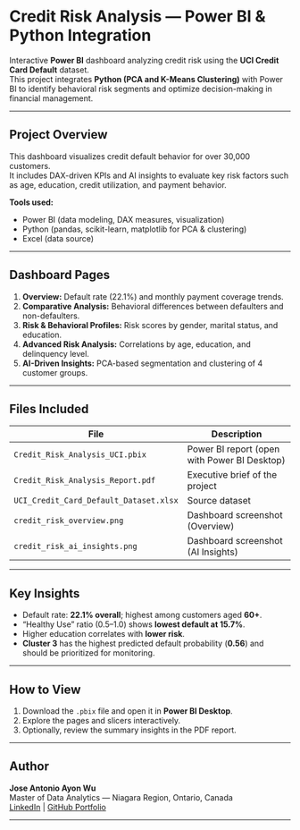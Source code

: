 # Credit Risk Analysis — Power BI & Python Integration

Interactive **Power BI** dashboard analyzing credit risk using the **UCI Credit Card Default** dataset.  
This project integrates **Python (PCA and K-Means Clustering)** with Power BI to identify behavioral risk segments and optimize decision-making in financial management.

---

## Project Overview
This dashboard visualizes credit default behavior for over 30,000 customers.  
It includes DAX-driven KPIs and AI insights to evaluate key risk factors such as age, education, credit utilization, and payment behavior.

**Tools used:**
- Power BI (data modeling, DAX measures, visualization)
- Python (pandas, scikit-learn, matplotlib for PCA & clustering)
- Excel (data source)

---

## Dashboard Pages
1. **Overview:** Default rate (22.1%) and monthly payment coverage trends.  
2. **Comparative Analysis:** Behavioral differences between defaulters and non-defaulters.  
3. **Risk & Behavioral Profiles:** Risk scores by gender, marital status, and education.  
4. **Advanced Risk Analysis:** Correlations by age, education, and delinquency level.  
5. **AI-Driven Insights:** PCA-based segmentation and clustering of 4 customer groups.

---

## Files Included
| File | Description |
|------|--------------|
| `Credit_Risk_Analysis_UCI.pbix` | Power BI report (open with Power BI Desktop) |
| `Credit_Risk_Analysis_Report.pdf` | Executive brief of the project |
| `UCI_Credit_Card_Default_Dataset.xlsx` | Source dataset |
| `credit_risk_overview.png` | Dashboard screenshot (Overview) |
| `credit_risk_ai_insights.png` | Dashboard screenshot (AI Insights) |

---

## Key Insights
- Default rate: **22.1% overall**; highest among customers aged **60+**.  
- “Healthy Use” ratio (0.5–1.0) shows **lowest default at 15.7%**.  
- Higher education correlates with **lower risk**.  
- **Cluster 3** has the highest predicted default probability (**0.56**) and should be prioritized for monitoring.

---

## How to View
1. Download the `.pbix` file and open it in **Power BI Desktop**.  
2. Explore the pages and slicers interactively.  
3. Optionally, review the summary insights in the PDF report.

---

## Author
**Jose Antonio Ayon Wu**  
Master of Data Analytics — Niagara Region, Ontario, Canada  
[LinkedIn](https://www.linkedin.com/) | [GitHub Portfolio](https://github.com/)

---

